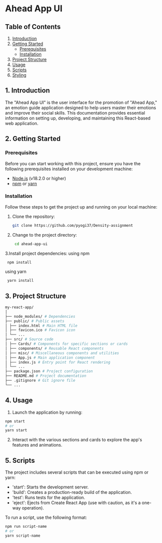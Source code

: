 # Ahead App UI

## Table of Contents
1. [Introduction](#introduction)
2. [Getting Started](#getting-started)
   - [Prerequisites](#prerequisites)
   - [Installation](#installation)
3. [Project Structure](#project-structure)
4. [Usage](#usage)
5. [Scripts](#scripts)
6. [Styling](#styling)

## 1. Introduction

The "Ahead App UI" is the user interface for the promotion of "Ahead App," an emotion guide application designed to help users master their emotions and improve their social skills. This documentation provides essential information on setting up, developing, and maintaining this React-based web application.

## 2. Getting Started 

### Prerequisites

Before you can start working with this project, ensure you have the following prerequisites installed on your development machine:

- [Node.js](https://nodejs.org/) (v18.2.0 or higher)
- [npm](https://www.npmjs.com/) or [yarn](https://yarnpkg.com/)

### Installation

Follow these steps to get the project up and running on your local machine:

1. Clone the repository:

   ```bash
   git clone https://github.com/pyogi37/Density-assignment
   ```
2. Change to the project directory:
   ```bash
    cd ahead-app-ui
   ```
3.Install project dependencies:
  using npm
  ```bash
   npm install
   ```
  using yarn
  ```bash
   yarn install
   ```
## 3. Project Structure
```bash
my-react-app/
│
├── node_modules/ # Dependencies
├── public/ # Public assets
│ ├── index.html # Main HTML file
│ ├── favicon.ico # Favicon icon
│ └── ...
├── src/ # Source code
│ ├── Cards/ # Components for specific sections or cards
│ ├── components/ # Reusable React components
│ ├── misc/ # Miscellaneous components and utilities
│ ├── App.js # Main application component
│ ├── index.js # Entry point for React rendering
│ └── ...
├── package.json # Project configuration
├── README.md # Project documentation
├── .gitignore # Git ignore file
└── ...
```

## 4. Usage

1. Launch the application by running:
  ```bash
  npm start
# or
yarn start
   ```
2. Interact with the various sections and cards to explore the app's features and animations.

## 5. Scripts 
The project includes several scripts that can be executed using npm or yarn:
- 'start': Starts the development server.
- 'build': Creates a production-ready build of the application.
- 'test': Runs tests for the application.
- 'eject': Ejects from Create React App (use with caution, as it's a one-way operation).

To run a script, use the following format:
 ```bash
 npm run script-name
# or
yarn script-name
```
